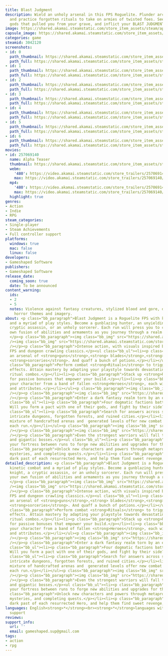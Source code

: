 ```yaml
---
title: Blast Judgment
description: Wield an unholy arsenal in this FPS Roguelite. Plunder arcane relics
  and practice forgotten rituals to take on armies of twisted foes. Seek the cruel
  gods that pulled you from your grave, and inflict your BLAST JUDGMENT.
image: https://shared.akamai.steamstatic.com/store_item_assets/steam/apps/3042120/header.jpg?t=1733933712
capsule_image: https://shared.akamai.steamstatic.com/store_item_assets/steam/apps/3042120/83095cfce1d2f95889236e803c67c4fcc1496196/capsule_231x87.jpg?t=1733933712
categories: game
steamid: 3042120
screenshots:
- id: 0
  path_thumbnail: https://shared.akamai.steamstatic.com/store_item_assets/steam/apps/3042120/ss_d4f199898c65adf32a74ddfa228b3bf6df7b4d2e.600x338.jpg?t=1733933712
  path_full: https://shared.akamai.steamstatic.com/store_item_assets/steam/apps/3042120/ss_d4f199898c65adf32a74ddfa228b3bf6df7b4d2e.1920x1080.jpg?t=1733933712
- id: 1
  path_thumbnail: https://shared.akamai.steamstatic.com/store_item_assets/steam/apps/3042120/ss_6284d65ea8800bd4280fe839e6213a60d74ddeef.600x338.jpg?t=1733933712
  path_full: https://shared.akamai.steamstatic.com/store_item_assets/steam/apps/3042120/ss_6284d65ea8800bd4280fe839e6213a60d74ddeef.1920x1080.jpg?t=1733933712
- id: 2
  path_thumbnail: https://shared.akamai.steamstatic.com/store_item_assets/steam/apps/3042120/ss_7d7be1ebd019cd1cdf61e494d5dc9309deb27311.600x338.jpg?t=1733933712
  path_full: https://shared.akamai.steamstatic.com/store_item_assets/steam/apps/3042120/ss_7d7be1ebd019cd1cdf61e494d5dc9309deb27311.1920x1080.jpg?t=1733933712
- id: 3
  path_thumbnail: https://shared.akamai.steamstatic.com/store_item_assets/steam/apps/3042120/ss_a54b4df07da09b69028cadb0cc82120e33de0dbe.600x338.jpg?t=1733933712
  path_full: https://shared.akamai.steamstatic.com/store_item_assets/steam/apps/3042120/ss_a54b4df07da09b69028cadb0cc82120e33de0dbe.1920x1080.jpg?t=1733933712
- id: 4
  path_thumbnail: https://shared.akamai.steamstatic.com/store_item_assets/steam/apps/3042120/ss_e3d818293181f7f48447f4edfd93f1bea3d7b4fc.600x338.jpg?t=1733933712
  path_full: https://shared.akamai.steamstatic.com/store_item_assets/steam/apps/3042120/ss_e3d818293181f7f48447f4edfd93f1bea3d7b4fc.1920x1080.jpg?t=1733933712
- id: 5
  path_thumbnail: https://shared.akamai.steamstatic.com/store_item_assets/steam/apps/3042120/ss_3ecd6001fabb8a0484499fe2b45c4a66f127db71.600x338.jpg?t=1733933712
  path_full: https://shared.akamai.steamstatic.com/store_item_assets/steam/apps/3042120/ss_3ecd6001fabb8a0484499fe2b45c4a66f127db71.1920x1080.jpg?t=1733933712
- id: 6
  path_thumbnail: https://shared.akamai.steamstatic.com/store_item_assets/steam/apps/3042120/ss_89cce33bf6bed0558d28b5e333c6f68796c743fb.600x338.jpg?t=1733933712
  path_full: https://shared.akamai.steamstatic.com/store_item_assets/steam/apps/3042120/ss_89cce33bf6bed0558d28b5e333c6f68796c743fb.1920x1080.jpg?t=1733933712
movies:
- id: 257069140
  name: Alpha Teaser
  thumbnail: https://shared.akamai.steamstatic.com/store_item_assets/steam/apps/257069140/bf1ad0abf95f54beeb33e396c44cb33e34dcf397/movie_600x337.jpg?t=1730554706
  webm:
    '480': https://video.akamai.steamstatic.com/store_trailers/257069140/movie480_vp9.webm?t=1730554706
    max: https://video.akamai.steamstatic.com/store_trailers/257069140/movie_max_vp9.webm?t=1730554706
  mp4:
    '480': https://video.akamai.steamstatic.com/store_trailers/257069140/movie480.mp4?t=1730554706
    max: https://video.akamai.steamstatic.com/store_trailers/257069140/movie_max.mp4?t=1730554706
  highlight: true
genres:
- Action
- Indie
- RPG
steam_categories:
- Single-player
- Steam Achievements
- Full controller support
platforms:
  windows: true
  mac: false
  linux: false
developers:
- Gameshaped Software
publishers:
- Gameshaped Software
release_date:
  coming_soon: true
  date: To be announced
content_warning:
  ids:
  - 2
  - 5
  notes: Violence against fantasy creatures, stylized blood and gore, dark fantasy
    horror themes and imagery.
about: <p class="bb_paragraph">Blast Judgment is a Roguelite FPS with kinetic combat
  and a myriad of play styles. Become a gunblazing hunter, an unyielding knight, a
  cryptic assassin, or an unholy sorcerer. Each run will press you to create your
  own fusion of abilities and armaments as you journey through a realm in strife.
  </p><p class="bb_paragraph"><img class="bb_img" src="https://shared.akamai.steamstatic.com/store_item_assets/steam/apps/3042120/extras/features_gameplay.png?t=1733933712"
  /><img class="bb_img" src="https://shared.akamai.steamstatic.com/store_item_assets/steam/apps/3042120/extras/skel_shield_optimized.gif?t=1733933712"
  /></p><p class="bb_paragraph">Intense action, with visuals inspired by late 90s
  FPS and dungeon crawling classics.</p><ul class="bb_ul"><li><p class="bb_paragraph">Brandish
  an arsenal of <strong>guns</strong>,<strong> blades</strong>,<strong> </strong>and
  <strong>sorceries</strong>. And quaff a bunch of potions.</p></li></ul><ul class="bb_ul"><li><p
  class="bb_paragraph">Perform combat <strong>Rituals</strong> to trigger powerful
  effects. Attain mastery by adapting your playstyle towards devastating weapon and
  ritual combos.</p></li><li><p class="bb_paragraph">Stack up <strong>Relics</strong>
  for passive bonuses that empower your build.</p></li><li><p class="bb_paragraph">Select
  your character from a band of fallen <strong>Heroes</strong>, each with unique abilities
  and attributes.</p></li></ul><p class="bb_paragraph"><img class="bb_img" src="https://shared.akamai.steamstatic.com/store_item_assets/steam/apps/3042120/extras/features_realm.png?t=1733933712"
  /></p><p class="bb_paragraph"><img class="bb_img" src="https://shared.akamai.steamstatic.com/store_item_assets/steam/apps/3042120/extras/forest_optimized.gif?t=1733933712"
  /></p><p class="bb_paragraph">Enter a dark fantasy realm torn by an endless war.</p><ul
  class="bb_ul"><li><p class="bb_paragraph">Four dogmatic factions battle for dominance.
  Will you form a pact with one of their gods, and fight by their side?</p></li></ul><ul
  class="bb_ul"><li><p class="bb_paragraph">Search for answers across sprawling caverns,
  intricate dungeons, forgotten forests, and ruined cities.</p></li><li><p class="bb_paragraph">A
  mixture of handcrafted arenas and  generated levels offer new combat situations
  each run.</p></li></ul><p class="bb_paragraph"><img class="bb_img" src="https://shared.akamai.steamstatic.com/store_item_assets/steam/apps/3042120/extras/features_quests.png?t=1733933712"
  /></p><p class="bb_paragraph"><img class="bb_img" src="https://shared.akamai.steamstatic.com/store_item_assets/steam/apps/3042120/extras/monks_revolver_dueling.gif?t=1733933712"
  /></p><p class="bb_paragraph">Even the strongest warriors will fall to demonic elites
  and gigantic bosses.</p><ul class="bb_ul"><li><p class="bb_paragraph">Return to
  your fortress between runs to forge new abilities and upgrades for the next battle.</p></li><li><p
  class="bb_paragraph">Unlock new characters and powers through metaprogression, solving
  mysteries, and completing quests.</p></li><li><p class="bb_paragraph">Uncover the
  dark past of each resurrected Hero, and help them find sweet revenge, or absolution.</p></li></ul>
detailed_description: <p class="bb_paragraph">Blast Judgment is a Roguelite FPS with
  kinetic combat and a myriad of play styles. Become a gunblazing hunter, an unyielding
  knight, a cryptic assassin, or an unholy sorcerer. Each run will press you to create
  your own fusion of abilities and armaments as you journey through a realm in strife.
  </p><p class="bb_paragraph"><img class="bb_img" src="https://shared.akamai.steamstatic.com/store_item_assets/steam/apps/3042120/extras/features_gameplay.png?t=1733933712"
  /><img class="bb_img" src="https://shared.akamai.steamstatic.com/store_item_assets/steam/apps/3042120/extras/skel_shield_optimized.gif?t=1733933712"
  /></p><p class="bb_paragraph">Intense action, with visuals inspired by late 90s
  FPS and dungeon crawling classics.</p><ul class="bb_ul"><li><p class="bb_paragraph">Brandish
  an arsenal of <strong>guns</strong>,<strong> blades</strong>,<strong> </strong>and
  <strong>sorceries</strong>. And quaff a bunch of potions.</p></li></ul><ul class="bb_ul"><li><p
  class="bb_paragraph">Perform combat <strong>Rituals</strong> to trigger powerful
  effects. Attain mastery by adapting your playstyle towards devastating weapon and
  ritual combos.</p></li><li><p class="bb_paragraph">Stack up <strong>Relics</strong>
  for passive bonuses that empower your build.</p></li><li><p class="bb_paragraph">Select
  your character from a band of fallen <strong>Heroes</strong>, each with unique abilities
  and attributes.</p></li></ul><p class="bb_paragraph"><img class="bb_img" src="https://shared.akamai.steamstatic.com/store_item_assets/steam/apps/3042120/extras/features_realm.png?t=1733933712"
  /></p><p class="bb_paragraph"><img class="bb_img" src="https://shared.akamai.steamstatic.com/store_item_assets/steam/apps/3042120/extras/forest_optimized.gif?t=1733933712"
  /></p><p class="bb_paragraph">Enter a dark fantasy realm torn by an endless war.</p><ul
  class="bb_ul"><li><p class="bb_paragraph">Four dogmatic factions battle for dominance.
  Will you form a pact with one of their gods, and fight by their side?</p></li></ul><ul
  class="bb_ul"><li><p class="bb_paragraph">Search for answers across sprawling caverns,
  intricate dungeons, forgotten forests, and ruined cities.</p></li><li><p class="bb_paragraph">A
  mixture of handcrafted arenas and  generated levels offer new combat situations
  each run.</p></li></ul><p class="bb_paragraph"><img class="bb_img" src="https://shared.akamai.steamstatic.com/store_item_assets/steam/apps/3042120/extras/features_quests.png?t=1733933712"
  /></p><p class="bb_paragraph"><img class="bb_img" src="https://shared.akamai.steamstatic.com/store_item_assets/steam/apps/3042120/extras/monks_revolver_dueling.gif?t=1733933712"
  /></p><p class="bb_paragraph">Even the strongest warriors will fall to demonic elites
  and gigantic bosses.</p><ul class="bb_ul"><li><p class="bb_paragraph">Return to
  your fortress between runs to forge new abilities and upgrades for the next battle.</p></li><li><p
  class="bb_paragraph">Unlock new characters and powers through metaprogression, solving
  mysteries, and completing quests.</p></li><li><p class="bb_paragraph">Uncover the
  dark past of each resurrected Hero, and help them find sweet revenge, or absolution.</p></li></ul>
languages: English<strong>*</strong><br><strong>*</strong>languages with full audio
  support
reviews:
support_info:
  url: ''
  email: gameshaped.sup@gmail.com
tags:
- action
- rpg
---
```


